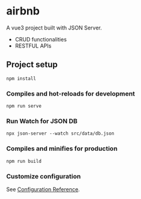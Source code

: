 # airbnb
A vue3 project built with JSON Server. 
- CRUD functionalities
- RESTFUL APIs
## Project setup
```
npm install
```

### Compiles and hot-reloads for development
```
npm run serve
```

### Run Watch for JSON DB
```
npx json-server --watch src/data/db.json
```

### Compiles and minifies for production
```
npm run build
```

### Customize configuration
See [Configuration Reference](https://cli.vuejs.org/config/).
